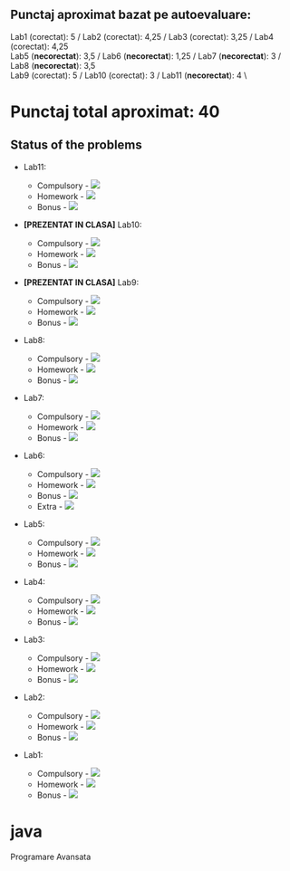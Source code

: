 ## Punctaj aproximat bazat pe autoevaluare:
Lab1 (corectat): 5 / Lab2 (corectat): 4,25 / Lab3 (corectat): 3,25 / Lab4 (corectat): 4,25 \
Lab5 (**necorectat**): 3,5 / Lab6 (**necorectat**): 1,25 / Lab7 (**necorectat**): 3 / Lab8 (**necorectat**): 3,5 \
Lab9 (corectat): 5 / Lab10 (corectat): 3 / Lab11 (**necorectat**): 4 \

# Punctaj total aproximat: 40

## Status of the problems

- Lab11:
  - Compulsory - ![](https://us-central1-progress-markdown.cloudfunctions.net/progress/100)
  - Homework - ![](https://us-central1-progress-markdown.cloudfunctions.net/progress/100)
  - Bonus - ![](https://us-central1-progress-markdown.cloudfunctions.net/progress/75)

- **[PREZENTAT IN CLASA]** Lab10:
  - Compulsory - ![](https://us-central1-progress-markdown.cloudfunctions.net/progress/100)
  - Homework - ![](https://us-central1-progress-markdown.cloudfunctions.net/progress/100)
  - Bonus - ![](https://us-central1-progress-markdown.cloudfunctions.net/progress/0)

- **[PREZENTAT IN CLASA]** Lab9:
  - Compulsory - ![](https://us-central1-progress-markdown.cloudfunctions.net/progress/100)
  - Homework - ![](https://us-central1-progress-markdown.cloudfunctions.net/progress/100)
  - Bonus - ![](https://us-central1-progress-markdown.cloudfunctions.net/progress/100)

- Lab8:
  - Compulsory - ![](https://us-central1-progress-markdown.cloudfunctions.net/progress/100)
  - Homework - ![](https://us-central1-progress-markdown.cloudfunctions.net/progress/100)
  - Bonus - ![](https://us-central1-progress-markdown.cloudfunctions.net/progress/75)

- Lab7:
  - Compulsory - ![](https://us-central1-progress-markdown.cloudfunctions.net/progress/100)
  - Homework - ![](https://us-central1-progress-markdown.cloudfunctions.net/progress/100)
  - Bonus - ![](https://us-central1-progress-markdown.cloudfunctions.net/progress/0)

- Lab6:
  - Compulsory - ![](https://us-central1-progress-markdown.cloudfunctions.net/progress/100)
  - Homework - ![](https://us-central1-progress-markdown.cloudfunctions.net/progress/50)
  - Bonus - ![](https://us-central1-progress-markdown.cloudfunctions.net/progress/0)
  - Extra - ![](https://us-central1-progress-markdown.cloudfunctions.net/progress/100)

- Lab5:
    - Compulsory - ![](https://us-central1-progress-markdown.cloudfunctions.net/progress/100)
    - Homework - ![](https://us-central1-progress-markdown.cloudfunctions.net/progress/100)
    - Bonus - ![](https://us-central1-progress-markdown.cloudfunctions.net/progress/25)

- Lab4:
    - Compulsory - ![](https://us-central1-progress-markdown.cloudfunctions.net/progress/100)
    - Homework - ![](https://us-central1-progress-markdown.cloudfunctions.net/progress/100)
    - Bonus - ![](https://us-central1-progress-markdown.cloudfunctions.net/progress/0)

- Lab3:
    - Compulsory - ![](https://us-central1-progress-markdown.cloudfunctions.net/progress/100)
    - Homework - ![](https://us-central1-progress-markdown.cloudfunctions.net/progress/100)
    - Bonus - ![](https://us-central1-progress-markdown.cloudfunctions.net/progress/0)

- Lab2:
    - Compulsory - ![](https://us-central1-progress-markdown.cloudfunctions.net/progress/100)
    - Homework - ![](https://us-central1-progress-markdown.cloudfunctions.net/progress/100)
    - Bonus - ![](https://us-central1-progress-markdown.cloudfunctions.net/progress/50)

- Lab1:
    - Compulsory - ![](https://us-central1-progress-markdown.cloudfunctions.net/progress/100)
    - Homework - ![](https://us-central1-progress-markdown.cloudfunctions.net/progress/100)
    - Bonus - ![](https://us-central1-progress-markdown.cloudfunctions.net/progress/50)



# java
Programare Avansata
